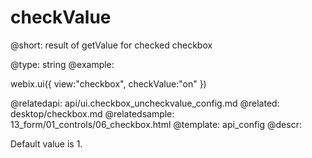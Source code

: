 checkValue
=============


@short: result of getValue for checked checkbox
	

@type: string
@example:

webix.ui({ view:"checkbox", checkValue:"on" })

@relatedapi:
	api/ui.checkbox_uncheckvalue_config.md
@related:
	desktop/checkbox.md
@relatedsample:
	13_form/01_controls/06_checkbox.html
@template:	api_config
@descr:

Default value is 1.

